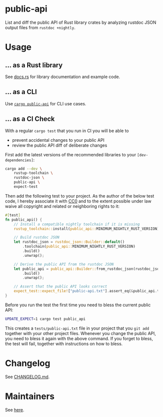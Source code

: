 # public-api

List and diff the public API of Rust library crates by analyzing rustdoc JSON output files from `rustdoc +nightly`.

# Usage

## … as a Rust library

See [docs.rs](https://docs.rs/public-api/latest/public_api/index.html) for library documentation and example code.

## … as a CLI

Use [`cargo public-api`](https://github.com/cargo-public-api/cargo-public-api) for CLI use cases.

## … as a CI Check

<!-- Keep this section in sync with the ./README.md#-as-a-ci-check -->

With a regular `cargo test` that you run in CI you will be able to
* prevent accidental changes to your public API
* review the public API diff of deliberate changes

First add the latest versions of the recommended libraries to your `[dev-dependencies]`:

```sh
cargo add --dev \
    rustup-toolchain \
    rustdoc-json \
    public-api \
    expect-test
```

Then add the following test to your project. As the author of the below test code, I hereby associate it with [CC0](https://creativecommons.org/publicdomain/zero/1.0/) and to the extent possible under law waive all copyright and related or neighboring rights to it:

```rust
#[test]
fn public_api() {
    // Install a compatible nightly toolchain if it is missing
    rustup_toolchain::install(public_api::MINIMUM_NIGHTLY_RUST_VERSION).unwrap();

    // Build rustdoc JSON
    let rustdoc_json = rustdoc_json::Builder::default()
        .toolchain(public_api::MINIMUM_NIGHTLY_RUST_VERSION)
        .build()
        .unwrap();

    // Derive the public API from the rustdoc JSON
    let public_api = public_api::Builder::from_rustdoc_json(rustdoc_json)
        .build()
        .unwrap();

    // Assert that the public API looks correct
    expect_test::expect_file!["public-api.txt"].assert_eq(&public_api.to_string());
}
```

Before you run the test the first time you need to bless the current public API:

```sh
UPDATE_EXPECT=1 cargo test public_api
```

This creates a `tests/public-api.txt` file in your project that you `git add` together with your other project files. Whenever you change the public API, you need to bless it again with the above command. If you forget to bless, the test will fail, together with instructions on how to bless.

# Changelog

See [CHANGELOG.md](https://github.com/cargo-public-api/cargo-public-api/blob/main/public-api/CHANGELOG.md).

# Maintainers

See [here](https://github.com/cargo-public-api/cargo-public-api#maintainers).
